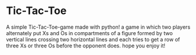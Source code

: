 # Tic-Tac-Toe
A simple Tic-Tac-Toe-game made with python!
a game in which two players alternately put Xs and Os in compartments of a figure formed by two vertical lines crossing two horizontal lines and each tries to get a row of three Xs or three Os before the opponent does.
hope you enjoy it!
